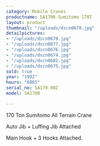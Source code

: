 ```yaml
---
category: Mobile Cranes
productname: SA1700-Sumitomo 170T
layout: product
thumbnail: "/uploads/dscn0678.jpg"
detailpictures:
- "/uploads/dscn0678.jpg"
- "/uploads/dscn0677.jpg"
- "/uploads/dscn0676.jpg"
- "/uploads/dscn0674.jpg"
- "/uploads/dscn0682.jpg"
- "/uploads/dscn0675.jpg"
sold: true
year: "1992"
hours: "6865"
serial_no: SA170-002
model: SA1700

---
```

170 Ton Sumitomo All Terrain Crane

Auto Jib + Luffing Jib Attached

Main Hook + 3 Hooks Attached.